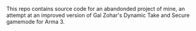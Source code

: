 This repo contains source code for an abandonded project of mine, an attempt at an improved version of Gal Zohar's Dynamic Take and Secure gamemode for Arma 3.
